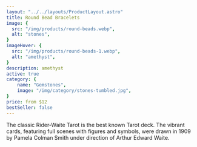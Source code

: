 ```yaml
---
layout: "../../layouts/ProductLayout.astro"
title: Round Bead Bracelets
image: {
  src: "/img/products/round-beads.webp",
  alt: "stones",
}
imageHover: {
  src: "/img/products/round-beads-1.webp",
  alt: "amethyst",
}
description: amethyst
active: true
category: {
    name: "Gemstones",
    image: "/img/category/stones-tumbled.jpg",
}
price: from $12
bestSeller: false
---
```


The classic Rider-Waite Tarot is the best known Tarot deck. The vibrant cards, featuring full scenes with figures and symbols, were drawn in 1909 by Pamela Colman Smith under direction of Arthur Edward Waite.

